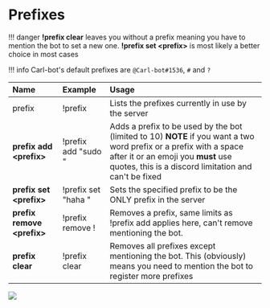 # Prefixes

!!! danger
    **!prefix clear** leaves you without a prefix meaning you have to mention the bot to set a new one. **!prefix set &lt;prefix&gt;** is most likely a better choice in most cases

!!! info
	Carl-bot's default prefixes are `@Carl-bot#1536`, `#` and `?`

| Name | Example | Usage |
| :--- | :--- | :--- |
| prefix | !prefix | Lists the prefixes currently in use by the server |
| **prefix add &lt;prefix&gt;** | !prefix add "sudo " | Adds a prefix to be used by the bot (limited to 10) **NOTE** if you want a two word prefix or a prefix with a space after it or an emoji you **must** use quotes, this is a discord limitation and can't be fixed |
| **prefix set &lt;prefix&gt;** | !prefix set "haha " | Sets the specified prefix to be the ONLY prefix in the server |
| **prefix remove &lt;prefix&gt;** | !prefix remove ! | Removes a prefix, same limits as !prefix add applies here, can't remove mentioning the bot. |
| **prefix clear** | !prefix clear | Removes all prefixes except mentioning the bot. This (obviously) means you need to mention the bot to register more prefixes |

![](../images/prefixes.png)

